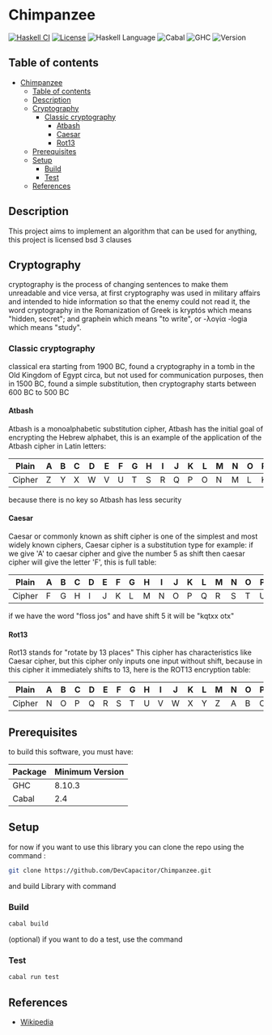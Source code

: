 # Chimpanzee

[![Haskell CI](https://github.com/DevCapacitor/Chimpanzee/actions/workflows/haskell.yml/badge.svg)](https://github.com/DevCapacitor/Chimpanzee/actions/workflows/haskell.yml) [![License](https://img.shields.io/badge/License-BSD--3--Clause-important)](https://github.com/DevCapacitor/Chimpanzee/blob/main/LICENSE)
![Haskell Language](https://img.shields.io/badge/Haskell-Haskell2010-informational)  ![Cabal](https://img.shields.io/badge/Cabal-3.2-informational)  ![GHC](https://img.shields.io/badge/GHC-8.10.3-informational)  ![Version](https://img.shields.io/badge/Chimpanzee-0.1.0.0-informational)

## Table of contents

- [Chimpanzee](#chimpanzee)
  - [Table of contents](#table-of-contents)
  - [Description](#description)
  - [Cryptography](#cryptography)
    - [Classic cryptography](#classic-cryptography)
      - [Atbash](#atbash)
      - [Caesar](#caesar)
      - [Rot13](#rot13)
  - [Prerequisites](#prerequisites)
  - [Setup](#setup)
    - [Build](#build)
    - [Test](#test)
  - [References](#references)

## Description

This project aims to implement an algorithm that can be used for anything, this project is licensed bsd 3 clauses

## Cryptography

cryptography is the process of changing sentences to make them unreadable and vice versa, at first cryptography was used in military affairs and intended to hide information so that the enemy could not read it, the word cryptography in the Romanization of Greek is kryptós which means "hidden, secret"; and graphein which means "to write", or -λογία -logia which means "study".

### Classic cryptography

classical era starting from 1900 BC, found a cryptography in a tomb in the Old Kingdom of Egypt circa, but not used for communication purposes, then in 1500 BC, found a simple substitution, then cryptography starts between 600 BC to 500 BC

#### Atbash

Atbash is a monoalphabetic substitution cipher, Atbash has the initial goal of encrypting the Hebrew alphabet, this is an example of the application of the Atbash cipher in Latin letters:

|Plain |A|B|C|D|E|F|G|H|I|J|K|L|M|N|O|P|Q|R|S|T|U|V|W|X|Y|Z|
|------|-|-|-|-|-|-|-|-|-|-|-|-|-|-|-|-|-|-|-|-|-|-|-|-|-|-|
|Cipher|Z|Y|X|W|V|U|T|S|R|Q|P|O|N|M|L|K|J|I|H|G|F|E|D|C|B|A|

because there is no key so Atbash has less security

#### Caesar

Caesar or commonly known as shift cipher is one of the simplest and most widely known ciphers, Caesar cipher is a substitution type for example: if we give 'A' to caesar cipher and give the number 5 as shift then caesar cipher will give the letter 'F', this is full table:

|Plain |A|B|C|D|E|F|G|H|I|J|K|L|M|N|O|P|Q|R|S|T|U|V|W|X|Y|Z|
|------|-|-|-|-|-|-|-|-|-|-|-|-|-|-|-|-|-|-|-|-|-|-|-|-|-|-|
|Cipher|F|G|H|I|J|K|L|M|N|O|P|Q|R|S|T|U|V|W|X|Y|Z|E|D|C|B|A|

if we have the word "floss jos" and have shift 5 it will be "kqtxx otx"

#### Rot13

Rot13 stands for "rotate by 13 places" This cipher has characteristics like Caesar cipher, but this cipher only inputs one input without shift, because in this cipher it immediately shifts to 13, here is the ROT13 encryption table:

|Plain |A|B|C|D|E|F|G|H|I|J|K|L|M|N|O|P|Q|R|S|T|U|V|W|X|Y|Z|
|------|-|-|-|-|-|-|-|-|-|-|-|-|-|-|-|-|-|-|-|-|-|-|-|-|-|-|
|Cipher|N|O|P|Q|R|S|T|U|V|W|X|Y|Z|A|B|C|D|E|F|G|H|i|J|K|L|M|

## Prerequisites

to build this software, you must have:

|Package|Minimum Version|
|-|-|
|GHC|8.10.3|
|Cabal|2.4|

## Setup

for now if you want to use this library you can clone the repo using the command :

```sh
git clone https://github.com/DevCapacitor/Chimpanzee.git
```

and build Library with command

### Build

```sh
cabal build
```

(optional) if you want to do a test, use the command

### Test

```sh
cabal run test
```

## References

- [Wikipedia](https://www.wikipedia.org)
